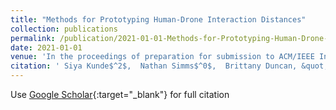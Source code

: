 ```yaml
---
title: "Methods for Prototyping Human-Drone Interaction Distances"
collection: publications
permalink: /publication/2021-01-01-Methods-for-Prototyping-Human-Drone-Interaction-Distances
date: 2021-01-01
venue: 'In the proceedings of preparation for submission to ACM/IEEE International Conference on Human Robot Interaction'
citation: ' Siya Kunde$^2$,  Nathan Simms$^0$,  Brittany Duncan, &quot;Methods for Prototyping Human-Drone Interaction Distances.&quot; In the proceedings of preparation for submission to ACM/IEEE International Conference on Human Robot Interaction, 2021.'
---
```

Use [Google Scholar](https://scholar.google.com/scholar?q=Methods+for+Prototyping+Human+Drone+Interaction+Distances){:target="_blank"} for full citation